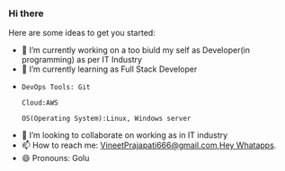 ### Hi there 




Here are some ideas to get you started:

- 🔭 I’m currently working on a too biuld my self as Developer(in programming) as per IT Industry
- 🌱 I’m currently learning as Full Stack Developer
- 
      DevOps Tools: Git
      
      Cloud:AWS
       
      OS(Operating System):Linux, Windows server
      
- 👯 I’m looking to collaborate on working as in IT industry
- 📫 How to reach me: VineetPrajapati666@gmail.com,[Hey Whatapps](https://wa.me/918482918400).
- 😄 Pronouns: Golu

